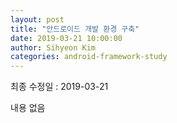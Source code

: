 ```yaml
---
layout: post
title: "안드로이드 개발 환경 구축"
date: 2019-03-21 10:00:00
author: Sihyeon Kim
categories: android-framework-study
---
```


최종 수정일 : 2019-03-21

내용 없음
